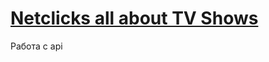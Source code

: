 # [Netclicks all about TV Shows](https://dmitriy-rassol.github.io/netclicks.github.io/netclicks)
Работа с api
